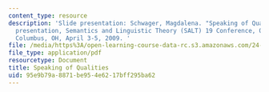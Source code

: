 ```yaml
---
content_type: resource
description: 'Slide presentation: Schwager, Magdalena. "Speaking of Qualities." Paper
  presentation, Semantics and Linguistic Theory (SALT) 19 Conference, Ohio State University,
  Columbus, OH, April 3-5, 2009. '
file: /media/https%3A/open-learning-course-data-rc.s3.amazonaws.com/24-973-advanced-semantics-spring-2009/95e9b79a8871be954e6217bff295ba62_MIT24_973s09_slide01.pdf
file_type: application/pdf
resourcetype: Document
title: Speaking of Qualities
uid: 95e9b79a-8871-be95-4e62-17bff295ba62
---
```


